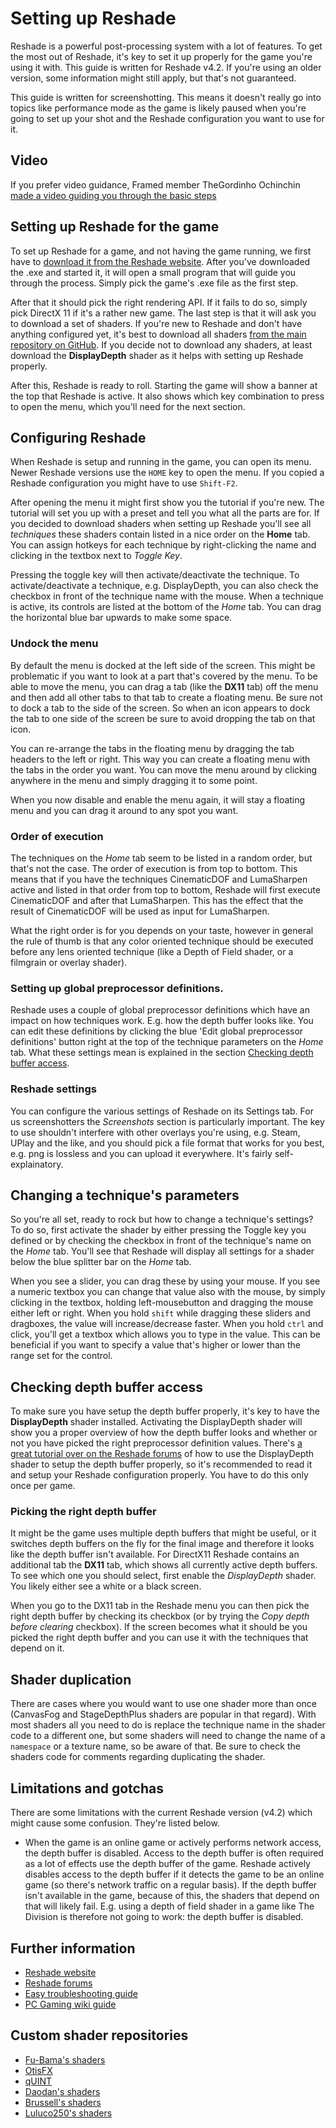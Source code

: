 Setting up Reshade
============

Reshade is a powerful post-processing system with a lot of features. To get the most out of Reshade, it's key to set it up 
properly for the game you're using it with. This guide is written for Reshade v4.2. If you're using an older version, some
information might still apply, but that's not guaranteed. 

This guide is written for screenshotting. This means it doesn't really go into topics like performance mode as the game is likely
paused when you're going to set up your shot and the Reshade configuration you want to use for it. 

## Video
If you prefer video guidance, Framed member TheGordinho Ochinchin [made a video guiding you through the basic steps](https://www.youtube.com/watch?v=hYUiWfvyafQ) 

## Setting up Reshade for the game
To set up Reshade for a game, and not having the game running, we first have to [download it from the Reshade website](https://reshade.me/). 
After you've downloaded the .exe and started it, it will open a small program that will guide you through the process. Simply pick the game's .exe file as 
the first step. 

After that it should pick the right rendering API. If it fails to do so, simply pick DirectX 11 if it's a rather new game. The last step
is that it will ask you to download a set of shaders. If you're new to Reshade and don't have anything configured yet, it's best to download
all shaders [from the main repository on GitHub](https://github.com/crosire/reshade-shaders). If you decide not to download any shaders, at least download
the **DisplayDepth** shader as it helps with setting up Reshade properly.

After this, Reshade is ready to roll. Starting the game will show a banner at the top that Reshade is active. It also shows which key combination
to press to open the menu, which you'll need for the next section.

## Configuring Reshade
When Reshade is setup and running in the game, you can open its menu. Newer Reshade versions use the `HOME` key to open the menu. If you copied a 
Reshade configuration you might have to use `Shift-F2`. 

After opening the menu it might first show you the tutorial if you're new. The tutorial will set you up with a preset and tell you what all the parts 
are for. If you decided to download shaders when setting up Reshade you'll see all *techniques* these shaders contain listed in a nice order on the 
**Home** tab. You can assign hotkeys for each technique by right-clicking the name and clicking in the textbox next to *Toggle Key*. 

Pressing the toggle key will then activate/deactivate the technique. To activate/deactivate a technique, e.g. DisplayDepth, you can also check the checkbox in front of 
the technique name with the mouse. When a technique is active, its controls are listed at the bottom of the *Home* tab. You can drag the horizontal blue bar 
upwards to make some space. 

### Undock the menu
By default the menu is docked at the left side of the screen. This might be problematic if you want to look at a part that's covered by the menu. To be able to 
move the menu, you can drag a tab (like the **DX11** tab) off the menu and then add all other tabs to that tab to create a floating menu. Be sure not to dock a tab 
to the side of the screen. So when an icon appears to dock the tab to one side of the screen be sure to avoid dropping the tab on that icon. 

You can re-arrange the tabs in the floating menu by dragging the tab headers to the left or right. This way you can create a floating menu with the tabs in the order
you want. You can move the menu around by clicking anywhere in the menu and simply dragging it to some point.

When you now disable and enable the menu again, it will stay a floating menu and you can drag it around to any spot you want. 

### Order of execution
The techniques on the *Home* tab seem to be listed in a random order, but that's not the case. The order of execution is from top to bottom. This means that 
if you have the techniques CinematicDOF and LumaSharpen active and listed in that order from top to bottom, Reshade will first execute CinematicDOF and after that
LumaSharpen. This has the effect that the result of CinematicDOF will be used as input for LumaSharpen. 

What the right order is for you depends on your taste, however in general the rule of thumb is that any color oriented technique should be executed before
any lens oriented technique (like a Depth of Field shader, or a filmgrain or overlay shader). 

### Setting up global preprocessor definitions. 
Reshade uses a couple of global preprocessor definitions which have an impact on how techniques work. E.g. how the depth buffer looks like. You can 
edit these definitions by clicking the blue 'Edit global preprocessor definitions' button right at the top of the technique parameters on the *Home* tab. 
What these settings mean is explained in the section [Checking depth buffer access](#checking-depth-buffer-access).

### Reshade settings 
You can configure the various settings of Reshade on its Settings tab. For us screenshotters the *Screenshots* section is particularly important. 
The key to use shouldn't interfere with other overlays you're using, e.g. Steam, UPlay and the like, and you should pick a file format that works for you best,
e.g. png is lossless and you can upload it everywhere. It's fairly self-explainatory.

## Changing a technique's parameters
So you're all set, ready to rock but how to change a technique's settings? To do so, first activate the shader by either pressing the Toggle key you defined or 
by checking the checkbox in front of the technique's name on the *Home* tab. You'll see that Reshade will display all settings for a shader below the blue splitter bar
on the *Home* tab. 

When you see a slider, you can drag these by using your mouse. If you see a numeric textbox you can change that value also with the mouse, by simply clicking in the 
textbox, holding left-mousebutton and dragging the mouse either left or right. When you hold `shift` while dragging these sliders and dragboxes, the value will 
increase/decrease faster. When you hold `ctrl` and click, you'll get a textbox which allows you to type in the value. This can be beneficial if you want to 
specify a value that's higher or lower than the range set for the control. 

## Checking depth buffer access
To make sure you have setup the depth buffer properly, it's key to have the **DisplayDepth** shader installed. Activating the DisplayDepth shader will show you
a proper overview of how the depth buffer looks and whether or not you have picked the right preprocessor definition values. There's 
[a great tutorial over on the Reshade forums](https://reshade.me/forum/shader-discussion/4810-about-the-changes-in-displaydepth-fx) 
of how to use the DisplayDepth shader to setup the depth buffer properly, so it's recommended to read it and setup your
Reshade configuration properly. You have to do this only once per game. 

### Picking the right depth buffer
It might be the game uses multiple depth buffers that might be useful, or it switches depth buffers on the fly for the final image and therefore it looks like the
depth buffer isn't available. For DirectX11 Reshade contains an additional tab the **DX11** tab, which shows all currently active depth buffers. To see which one
you should select, first enable the *DisplayDepth* shader. You likely either see a white or a black screen. 

When you go to the DX11 tab in the Reshade menu you can then pick the right depth buffer by checking its checkbox (or by trying the 
*Copy depth before clearing* checkbox). If the screen becomes what it should be you picked the right depth buffer and you can use it with the techniques that depend on it. 

## Shader duplication

There are cases where you would want to use one shader more than once (CanvasFog and StageDepthPlus shaders are popular in that regard). With most shaders all you need to do is replace the technique name in the shader code to a different one, but some shaders will need to change the name of a `namespace` or a texture name, so be aware of that. Be sure to check the shaders code for comments regarding duplicating the shader.

## Limitations and gotchas
There are some limitations with the current Reshade version (v4.2) which might cause some confusion. They're listed below.

* When the game is an online game or actively performs network access, the depth buffer is disabled. Access to the depth buffer is 
often required as a lot of effects use the depth buffer of the game. Reshade actively disables access to the depth buffer if it
detects the game to be an online game (so there's network traffic on a regular basis). 
If the depth buffer isn't available in the game, because of this, the shaders that depend on that will likely fail. E.g. using a 
depth of field shader in a game like The Division is therefore not going to work: the depth buffer is disabled. 

## Further information

* [Reshade website](https://reshade.me/)
* [Reshade forums](https://reshade.me/forum/index)
* [Easy troubleshooting guide](https://reshade.me/forum/troubleshooting/5227-introducing-easy-troubleshooting#33088)
* [PC Gaming wiki guide](https://www.pcgamingwiki.com/wiki/ReShade)

## Custom shader repositories

* [Fu-Bama's shaders](https://github.com/Fubaxiusz/fubax-shaders)
* [OtisFX](https://github.com/FransBouma/OtisFX)
* [qUINT](https://github.com/martymcmodding/qUINT)
* [Daodan's shaders](https://github.com/Daodan317081/reshade-shaders)
* [Brussell's shaders](https://github.com/brussell1/Shaders)
* [Luluco250's shaders](http://github.com/luluco250/FXShaders)